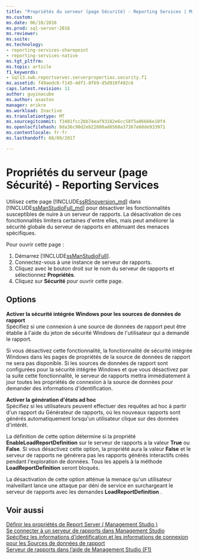 ```yaml
---
title: "Propriétés du serveur (page Sécurité) - Reporting Services | Microsoft Docs"
ms.custom: 
ms.date: 06/10/2016
ms.prod: sql-server-2016
ms.reviewer: 
ms.suite: 
ms.technology:
- reporting-services-sharepoint
- reporting-services-native
ms.tgt_pltfrm: 
ms.topic: article
f1_keywords:
- sql13.swb.reportserver.serverproperties.security.f1
ms.assetid: f49aedc6-f145-4df1-8f69-d5d910f492c6
caps.latest.revision: 11
author: guyinacube
ms.author: asaxton
manager: erikre
ms.workload: Inactive
ms.translationtype: MT
ms.sourcegitcommit: f3481fcc2bb74eaf93182e6cc58f5a06666e10f4
ms.openlocfilehash: 8da36c90d2eb22600ad6560a37367e68de933971
ms.contentlocale: fr-fr
ms.lasthandoff: 08/09/2017

---
```

# <a name="server-properties-security-page---reporting-services"></a>Propriétés du serveur (page Sécurité) - Reporting Services
  Utilisez cette page [!INCLUDE[ssRSnoversion_md](../../includes/ssrsnoversion-md.md)] dans [!INCLUDE[ssManStudioFull_md](../../includes/ssmanstudiofull-md.md)] pour désactiver les fonctionnalités susceptibles de nuire à un serveur de rapports. La désactivation de ces fonctionnalités limitera certaines d'entre elles, mais peut améliorer la sécurité globale du serveur de rapports en atténuant des menaces spécifiques.  
  
 Pour ouvrir cette page :
 1) Démarrez [!INCLUDE[ssManStudioFull](../../includes/ssmanstudiofull-md.md)].
 2) Connectez-vous à une instance de serveur de rapports.
 3) Cliquez avec le bouton droit sur le nom du serveur de rapports et sélectionnez **Propriétés**. 
 4) Cliquez sur **Sécurité** pour ouvrir cette page.  
  
## <a name="options"></a>Options  
 **Activer la sécurité intégrée Windows pour les sources de données de rapport**  
 Spécifiez si une connexion à une source de données de rapport peut être établie à l'aide du jeton de sécurité Windows de l'utilisateur qui a demandé le rapport.  
  
 Si vous désactivez cette fonctionnalité, la fonctionnalité de sécurité intégrée Windows dans les pages de propriétés de la source de données de rapport ne sera pas disponible. Si les sources de données de rapport sont configurées pour la sécurité intégrée Windows et que vous désactivez par la suite cette fonctionnalité, le serveur de rapports mettra immédiatement à jour toutes les propriétés de connexion à la source de données pour demander des informations d'identification.  
  
 **Activer la génération d'états ad hoc**  
 Spécifiez si les utilisateurs peuvent effectuer des requêtes ad hoc à partir d'un rapport du Générateur de rapports, où les nouveaux rapports sont générés automatiquement lorsqu'un utilisateur clique sur des données d'intérêt.  
  
 La définition de cette option détermine si la propriété **EnableLoadReportDefinition** sur le serveur de rapports a la valeur **True** ou **False**. Si vous désactivez cette option, la propriété aura la valeur **False** et le serveur de rapports ne générera pas les rapports générés interactifs créés pendant l'exploration de données. Tous les appels à la méthode **LoadReportDefinition** seront bloqués.  
  
 La désactivation de cette option atténue la menace qu'un utilisateur malveillant lance une attaque par déni de service en surchargeant le serveur de rapports avec les demandes **LoadReportDefinition** .  
  
## <a name="see-also"></a>Voir aussi  
 [Définir les propriétés de Report Server &#40; Management Studio &#41;](../../reporting-services/tools/set-report-server-properties-management-studio.md)   
 [Se connecter à un serveur de rapports dans Management Studio](../../reporting-services/tools/connect-to-a-report-server-in-management-studio.md)   
 [Spécifiez les informations d’identification et les informations de connexion pour les Sources de données de rapport](../../reporting-services/report-data/specify-credential-and-connection-information-for-report-data-sources.md)   
 [Serveur de rapports dans l’aide de Management Studio (F1)](../../reporting-services/tools/report-server-in-management-studio-f1-help.md)  
  
  

